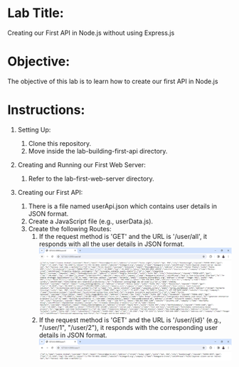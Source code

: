 # Lab Title:
Creating our First API in Node.js without using Express.js

# Objective:
The objective of this lab is to learn how to create our first API in Node.js

# Instructions:
1. Setting Up:
   1. Clone this repository.
   2. Move inside the lab-building-first-api directory.

2. Creating and Running our First Web Server:
   1. Refer to the lab-first-web-server directory.

3. Creating our First API:
   1. There is a file named userApi.json which contains user details in JSON format.
   2. Create a JavaScript file (e.g., userData.js).
   3. Create the following Routes:
      1. If the request method is 'GET' and the URL is '/user/all', it responds with all the user details in JSON format.
      ![getAllUsers](images/getAllUsers.png)
      2. If the request method is 'GET' and the URL is '/user/{id}' (e.g., "/user/1", "/user/2"), it responds with the corresponding user details in JSON format.
      ![getUserById](images/getUserById.png)